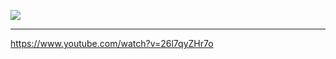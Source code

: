 ![](https://www.youtube.com/watch?v=26l7qyZHr7o)  

---
https://www.youtube.com/watch?v=26l7qyZHr7o








